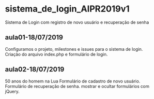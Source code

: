 # sistema_de_login_AIPR2019v1
Sistema de Login com registro de novo usuário e recuperação de senha

## aula01-18/07/2019
Configuramos o projeto, milestones e issues para o sistema de login.
Criação do arquivo index.php e formulário de login.

## aula02-18/07/2019
50 anos do homem na Lua
Formulário de cadastro de novo usuário.
Formulário de recuperação de senha.
mostrar e ocultar formulários com jQuery.

